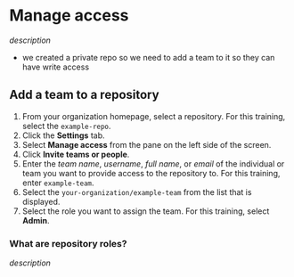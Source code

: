 # Manage access

_description_
- we created a private repo so we need to add a team to it so they can have write access

## Add a team to a repository

1. From your organization homepage, select a repository. For this training, select the `example-repo`.
1. Click the **Settings** tab.
1. Select **Manage access** from the pane on the left side of the screen.
1. Click **Invite teams or people**.
1. Enter the _team name_, _username_, _full name_, or _email_ of the individual or team you want to provide access to the repository to. For this training, enter `example-team`.
1. Select the `your-organization/example-team` from the list that is displayed.
1. Select the role you want to assign the team. For this training, select **Admin**.

### What are repository roles?

_description_
